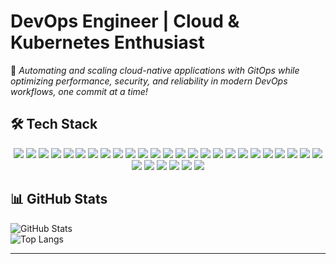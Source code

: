 # DevOps Engineer | Cloud & Kubernetes Enthusiast
🚀 *Automating and scaling cloud-native applications with GitOps while optimizing performance, security, and reliability in modern DevOps workflows, one commit at a time!*

## 🛠️ Tech Stack  

<p align="center">
  <img src="https://img.shields.io/badge/Terraform-623CE4?style=for-the-badge&logo=terraform&logoColor=white">
  <img src="https://img.shields.io/badge/Ansible-EE0000?style=for-the-badge&logo=ansible&logoColor=white">
  <img src="https://img.shields.io/badge/Helm-0F1689?style=for-the-badge&logo=helm&logoColor=white">
  <img src="https://img.shields.io/badge/Kustomize-3178C6?style=for-the-badge">
  <img src="https://img.shields.io/badge/Vagrant-1563FF?style=for-the-badge&logo=vagrant&logoColor=white">
  <img src="https://img.shields.io/badge/Vault-000000?style=for-the-badge&logo=vault&logoColor=white">
  <img src="https://img.shields.io/badge/Azure-0078D4?style=for-the-badge&logo=microsoft-azure&logoColor=white">
  <img src="https://img.shields.io/badge/Kubernetes-326CE5?style=for-the-badge&logo=kubernetes&logoColor=white">
  <img src="https://img.shields.io/badge/OpenShift-EE0000?style=for-the-badge&logo=red-hat-open-shift&logoColor=white">
  <img src="https://img.shields.io/badge/Rancher-0075A8?style=for-the-badge&logo=rancher&logoColor=white">
  <img src="https://img.shields.io/badge/Istio-466BB0?style=for-the-badge&logo=istio&logoColor=white">
  <img src="https://img.shields.io/badge/Docker-2496ED?style=for-the-badge&logo=docker&logoColor=white">
  <img src="https://img.shields.io/badge/GitHub_Actions-2088FF?style=for-the-badge&logo=github-actions&logoColor=white">
  <img src="https://img.shields.io/badge/ArgoCD-EF7B4D?style=for-the-badge&logo=argo&logoColor=white">
  <img src="https://img.shields.io/badge/Tekton-EE0000?style=for-the-badge&logo=tekton&logoColor=white">
  <img src="https://img.shields.io/badge/Prometheus-E6522C?style=for-the-badge&logo=prometheus&logoColor=white">
  <img src="https://img.shields.io/badge/Grafana-F46800?style=for-the-badge&logo=grafana&logoColor=white">
  <img src="https://img.shields.io/badge/Loki-0E75C8?style=for-the-badge">
  <img src="https://img.shields.io/badge/Tempo-FFC107?style=for-the-badge">
  <img src="https://img.shields.io/badge/Thanos-512DA8?style=for-the-badge&logo=thanos&logoColor=white">
  <img src="https://img.shields.io/badge/Trivy-0E75C8?style=for-the-badge&logo=aqua&logoColor=white">
  <img src="https://img.shields.io/badge/RHEL-EE0000?style=for-the-badge&logo=red-hat&logoColor=white">
  <img src="https://img.shields.io/badge/Debian-A81D33?style=for-the-badge&logo=debian&logoColor=white">
  <img src="https://img.shields.io/badge/MySQL-4479A1?style=for-the-badge&logo=mysql&logoColor=white">
  <img src="https://img.shields.io/badge/PostgreSQL-336791?style=for-the-badge&logo=postgresql&logoColor=white">
  <img src="https://img.shields.io/badge/MongoDB-47A248?style=for-the-badge&logo=mongodb&logoColor=white">
  <img src="https://img.shields.io/badge/RabbitMQ-FF6600?style=for-the-badge&logo=rabbitmq&logoColor=white">
  <img src="https://img.shields.io/badge/Redis-DC382D?style=for-the-badge&logo=redis&logoColor=white">
  <img src="https://img.shields.io/badge/Bash-121011?style=for-the-badge&logo=gnu-bash&logoColor=white">
  <img src="https://img.shields.io/badge/Go-00ADD8?style=for-the-badge&logo=go&logoColor=white">
  <img src="https://img.shields.io/badge/Python-3776AB?style=for-the-badge&logo=python&logoColor=white">
</p>

## 📊 GitHub Stats  
![GitHub Stats](https://github-readme-stats.vercel.app/api?username=iquzart&show_icons=true&theme=dark)  
![Top Langs](https://github-readme-stats.vercel.app/api/top-langs/?username=iquzart&layout=compact&theme=dark)  

---
